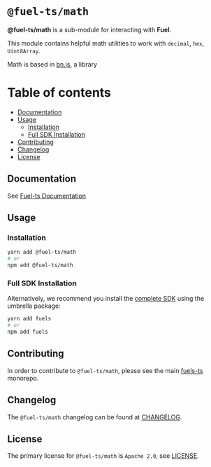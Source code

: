 # `@fuel-ts/math`

**@fuel-ts/math** is a sub-module for interacting with **Fuel**.

This module contains helpful math utilities to work with `decimal`, `hex`, `Uint8Array`.

Math is based in [bn.js](https://www.npmjs.com/package/bn.js), a library

# Table of contents

- [Documentation](#documentation)
- [Usage](#usage)
  - [Installation](#installation)
  - [Full SDK Installation](#full-sdk-installation)
- [Contributing](#contributing)
- [Changelog](#changelog)
- [License](#license)

## Documentation

See [Fuel-ts Documentation](https://fuellabs.github.io/fuels-ts/packages/fuel-ts-math/)

## Usage

### Installation

```sh
yarn add @fuel-ts/math
# or
npm add @fuel-ts/math
```

### Full SDK Installation

Alternatively, we recommend you install the [complete SDK](https://github.com/FuelLabs/fuels-ts) using the umbrella package:

```sh
yarn add fuels
# or
npm add fuels
```

## Contributing

In order to contribute to `@fuel-ts/math`, please see the main [fuels-ts](https://github.com/FuelLabs/fuels-ts) monorepo.

## Changelog

The `@fuel-ts/math` changelog can be found at [CHANGELOG](./CHANGELOG.md).

## License

The primary license for `@fuel-ts/math` is `Apache 2.0`, see [LICENSE](./LICENSE).
